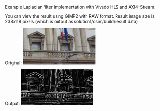 Example Laplacian filter implementation with Vivado HLS and AXI4-Stream.

You can view the result using GIMP2 with RAW format.
Result image size is 238x118 pixels (which is output as solution1/csim/build/result.data)

Original: ![original](image.png)

Output: ![result](result.png)

